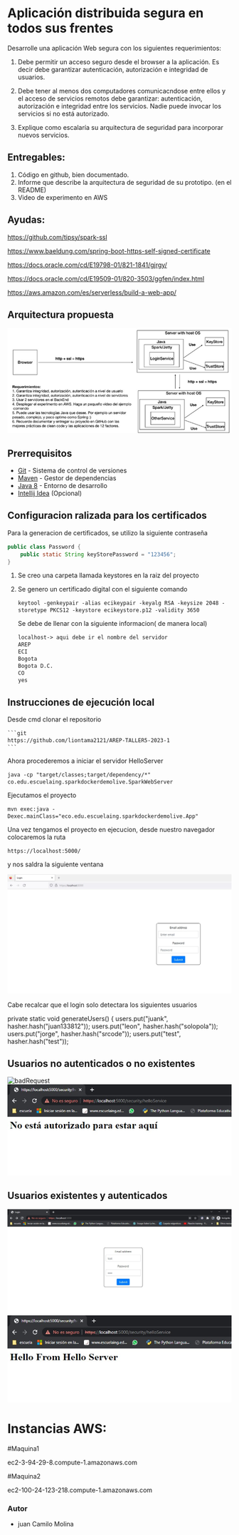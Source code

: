 # Aplicación distribuida segura en todos sus frentes


Desarrolle una aplicación Web segura con los siguientes requerimientos:

1. Debe permitir un acceso seguro desde el browser a la aplicación. Es decir debe garantizar autenticación, autorización e integridad de usuarios.
2. Debe tener al menos dos computadores comunicacndose entre ellos y el acceso de servicios remotos debe garantizar: autenticación, autorización e integridad entre los servicios. Nadie puede invocar los servicios si no está autorizado.

3. Explique como escalaría su arquitectura de seguridad para incorporar nuevos servicios.

## Entregables:

1. Código en github, bien documentado.
2. Informe que describe la arquitectura de seguridad de su prototipo. (en el README)
3. Video de experimento en AWS


## Ayudas:

https://github.com/tipsy/spark-ssl

https://www.baeldung.com/spring-boot-https-self-signed-certificate

https://docs.oracle.com/cd/E19798-01/821-1841/gjrgy/

https://docs.oracle.com/cd/E19509-01/820-3503/ggfen/index.html

https://aws.amazon.com/es/serverless/build-a-web-app/


## Arquitectura propuesta

<img src="./resources/images/01-Arquitectura.jpg" />


## **Prerrequisitos**

-   [Git](https://git-scm.com/downloads) - Sistema de control de versiones
-   [Maven](https://maven.apache.org/download.cgi) - Gestor de dependencias
-   [Java 8](https://www.java.com/download/ie_manual.jsp) - Entorno de desarrollo
-   [Intellij Idea](https://www.jetbrains.com/es-es/idea/download/) (Opcional)

## Configuracion ralizada para los certificados


Para la generacion de certificados, se utilizo la siguiente contraseña
```java
public class Password {
    public static String keyStorePassword = "123456";
}
```

1. Se creo una carpeta llamada keystores en la raiz del proyecto
2. Se genero un certificado digital con el siguiente comando

    ```
    keytool -genkeypair -alias ecikeypair -keyalg RSA -keysize 2048 -storetype PKCS12 -keystore ecikeystore.p12 -validity 3650
    ```
   Se debe de llenar con la siguiente informacion( de manera local)
   ```
   localhost-> aqui debe ir el nombre del servidor
   AREP
   ECI
   Bogota
   Bogota D.C.
   CO
   yes
   ```
   
  

    
## **Instrucciones de ejecución local**

Desde cmd clonar el repositorio

    ```git
    https://github.com/liontama2121/AREP-TALLER5-2023-1
    ```

Ahora procederemos a iniciar el servidor HelloServer

```
java -cp "target/classes;target/dependency/*" co.edu.escuelaing.sparkdockerdemolive.SparkWebServer
```
Ejecutamos el proyecto
```maven
mvn exec:java -Dexec.mainClass="eco.edu.escuelaing.sparkdockerdemolive.App"
```
Una vez tengamos el proyecto en ejecucion, desde nuestro navegador colocaremos la ruta
```
https://localhost:5000/
```

y nos saldra la siguiente ventana

<img src="./resources/images/05-Login.jpg" alt="login" />

Cabe recalcar que el login solo detectara los siguientes usuarios

private static void generateUsers() {
 users.put("juank", hasher.hash("juan133812"));
        users.put("leon", hasher.hash("solopola"));
        users.put("jorge", hasher.hash("srcode"));
        users.put("test", hasher.hash("test"));

## Usuarios no autenticados o no existentes

<img src="./resources/images/6-usuario-no-existente.jpg" alt="badRequest" />

<br />


<img src="./resources/images/06-usuario-no-existente-2.jpg" alt="badRequest-2" />


## Usuarios existentes y autenticados

<img src="./resources/images/07-usuario-existente.jpg" alt="goodRequest" />

<br />

<img src="./resources/images/07-usuario-existente-2.jpg" alt="goodRequest-2" />

# Instancias AWS:

#Maquina1

ec2-3-94-29-8.compute-1.amazonaws.com

#Maquina2

 ec2-100-24-123-218.compute-1.amazonaws.com

### Autor
- juan Camilo Molina 



